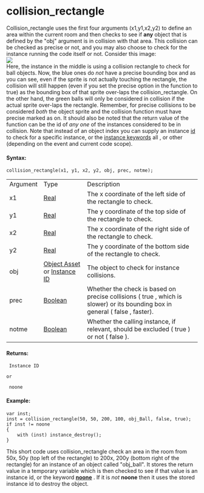 # collision_rectangle

Collision_rectangle uses the first four arguments (x1,y1,x2,y2) to
define an area within the current room and then checks to see if **any**
object that is defined by the "obj" argument is in collision with that
area. This collision can be checked as precise or not, and you may also
choose to check for the instance running the code itself or not.
Consider this image:  
![](https://gms.magecorn.com/Manual/assets/Images/Scripting_Reference/GML/Reference/Movement_Collisions/collision_rectangle_illustration.png)  
Here, the instance in the middle is using a collision rectangle to check
for ball objects. Now, the blue ones do *not* have a precise bounding
box and as you can see, even if the sprite is not actually touching the
rectangle, the collision will still happen (even if you set the precise
option in the function to true) as the bounding box of that sprite
over-laps the collision_rectangle. On the other hand, the green balls
will only be considered in collision if the actual sprite over-laps the
rectangle. Remember, for precise collisions to be considered *both* the
object sprite and the collision function must have precise marked as on.
It should also be noted that the return value of the function can be the
id of *any one* of the instances considered to be in collision. Note
that instead of an object index you can supply an instance [ id
](../../Asset_Management/Instances/Instance_Variables/id) to check
for a specific instance, or the [instance
keywords](../../../GML_Overview/Instance_Keywords) all , or other
(depending on the event and current code scope).

#### Syntax:

``` gml
collision_rectangle(x1, y1, x2, y2, obj, prec, notme);
```

|          |                                                                                                                                                                                         |                                                                                                                                  |
|----------|-----------------------------------------------------------------------------------------------------------------------------------------------------------------------------------------|----------------------------------------------------------------------------------------------------------------------------------|
| Argument | Type                                                                                                                                                                                    | Description                                                                                                                      |
| x1       |  [Real](../../../../../GameMaker_Language/GML_Overview/Data_Types)                                                                                                                  | The x coordinate of the left side of the rectangle to check.                                                                     |
| y1       |  [Real](../../../../../GameMaker_Language/GML_Overview/Data_Types)                                                                                                                  | The y coordinate of the top side of the rectangle to check.                                                                      |
| x2       |  [Real](../../../../../GameMaker_Language/GML_Overview/Data_Types)                                                                                                                  | The x coordinate of the right side of the rectangle to check.                                                                    |
| y2       |  [Real](../../../../../GameMaker_Language/GML_Overview/Data_Types)                                                                                                                  | The y coordinate of the bottom side of the rectangle to check.                                                                   |
| obj      |  [Object Asset](../../../../../The_Asset_Editors/Objects) or [Instance ID](../../../../../GameMaker_Language/GML_Reference/Asset_Management/Instances/Instance_Variables/id)    | The object to check for instance collisions.                                                                                     |
| prec     |  [Boolean](../../../../../GameMaker_Language/GML_Overview/Data_Types)                                                                                                               | Whether the check is based on precise collisions ( true , which is slower) or its bounding box in general ( false , faster).     |
| notme    |  [Boolean](../../../../../GameMaker_Language/GML_Overview/Data_Types)                                                                                                               | Whether the calling instance, if relevant, should be excluded ( true ) or not ( false ).                                         |

#### Returns:

``` gml
 Instance ID

or

 noone
```

#### Example:

``` gml
var inst;
inst = collision_rectangle(50, 50, 200, 100, obj_Ball, false, true);
if inst != noone
{
    with (inst) instance_destroy();
}
```

This short code uses collision_rectangle check an area in the room from
50x, 50y (top left of the rectangle) to 200x, 200y (bottom right of the
rectangle) for an instance of an object called "obj_ball". It stores the
return value in a temporary variable which is then checked to see if
that value is an instance id, or the keyword
[**noone**](../../../GML_Overview/Instance_Keywords) . If it is
*not* **noone** then it uses the stored instance id to destroy the
object.
